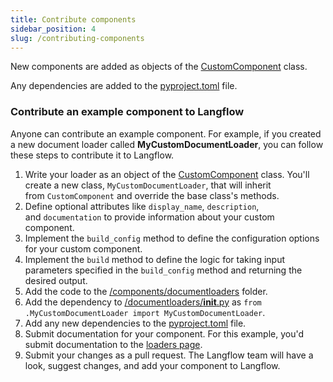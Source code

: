 ```yaml
---
title: Contribute components
sidebar_position: 4
slug: /contributing-components
---
```



New components are added as objects of the [CustomComponent](https://github.com/langflow-ai/langflow/blob/dev/src/backend/base/langflow/custom/custom_component/custom_component.py) class.

Any dependencies are added to the [pyproject.toml](https://github.com/langflow-ai/langflow/blob/main/pyproject.toml#L148) file.

### Contribute an example component to Langflow

Anyone can contribute an example component. For example, if you created a new document loader called **MyCustomDocumentLoader**, you can follow these steps to contribute it to Langflow.

1. Write your loader as an object of the [CustomComponent](https://github.com/langflow-ai/langflow/blob/dev/src/backend/base/langflow/custom/custom_component/custom_component.py) class. You'll create a new class, `MyCustomDocumentLoader`, that will inherit from `CustomComponent` and override the base class's methods.
2. Define optional attributes like `display_name`, `description`, and `documentation` to provide information about your custom component.
3. Implement the `build_config` method to define the configuration options for your custom component.
4. Implement the `build` method to define the logic for taking input parameters specified in the `build_config` method and returning the desired output.
5. Add the code to the [/components/documentloaders](https://github.com/langflow-ai/langflow/tree/dev/src/backend/base/langflow/components) folder.
6. Add the dependency to [/documentloaders/__init__.py](https://github.com/langflow-ai/langflow/blob/dev/src/backend/base/langflow/components/documentloaders/__init__.py) as `from .MyCustomDocumentLoader import MyCustomDocumentLoader`.
7. Add any new dependencies to the [pyproject.toml](https://github.com/langflow-ai/langflow/blob/main/pyproject.toml#L148) file.
8. Submit documentation for your component. For this example, you'd submit documentation to the [loaders page](https://github.com/langflow-ai/langflow/blob/main/docs/docs/Components/components-loaders.md).
9. Submit your changes as a pull request. The Langflow team will have a look, suggest changes, and add your component to Langflow.